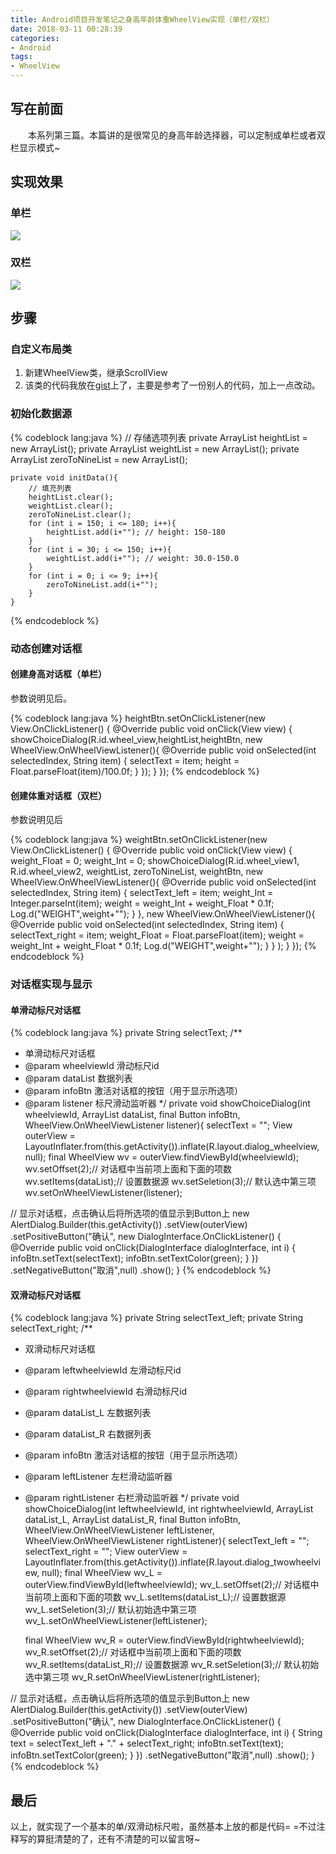 ```yaml
---
title: Android项目开发笔记之身高年龄体重WheelView实现（单栏/双栏）
date: 2018-03-11 00:28:39
categories:
- Android
tags:
- WheelView
---
```

## 写在前面
　　本系列第三篇。本篇讲的是很常见的身高年龄选择器，可以定制成单栏或者双栏显示模式~
<!--more-->
## 实现效果
### 单栏
![](http://okwl1c157.bkt.clouddn.com/Android-wheelview1.png)
### 双栏
![](http://okwl1c157.bkt.clouddn.com/android-wheelview2.png)

## 步骤
### 自定义布局类
1. 新建WheelView类，继承ScrollView
2. 该类的代码我放在[gist](https://gist.github.com/Lemon-XQ/f20325c84a58f3c8e66a4efb56e1ab72)上了，主要是参考了一份别人的代码，加上一点改动。

### 初始化数据源
{% codeblock lang:java %}
    // 存储选项列表
    private ArrayList<String> heightList = new ArrayList<String>();
    private ArrayList<String> weightList = new ArrayList<String>();
    private ArrayList<String> zeroToNineList = new ArrayList<String>();
    
	private void initData(){
        // 填充列表
        heightList.clear();
        weightList.clear();
        zeroToNineList.clear();
        for (int i = 150; i <= 180; i++){
            heightList.add(i+""); // height: 150-180
        }
        for (int i = 30; i <= 150; i++){
            weightList.add(i+""); // weight: 30.0-150.0
        }
        for (int i = 0; i <= 9; i++){
            zeroToNineList.add(i+"");
        }
    }
{% endcodeblock %}

### 动态创建对话框

#### 创建身高对话框（单栏）
参数说明见后。

{% codeblock lang:java %}
heightBtn.setOnClickListener(new View.OnClickListener() {
    @Override
    public void onClick(View view) {
        showChoiceDialog(R.id.wheel_view,heightList,heightBtn,
                new WheelView.OnWheelViewListener(){
                    @Override
                    public void onSelected(int selectedIndex, String item) {
                        selectText = item;
                        height = Float.parseFloat(item)/100.0f;
                    }
                });
    }
});
{% endcodeblock %}

#### 创建体重对话框（双栏）
参数说明见后

{% codeblock lang:java %}
weightBtn.setOnClickListener(new View.OnClickListener() {
    @Override
    public void onClick(View view) {
        weight_Float = 0;
        weight_Int = 0;
        showChoiceDialog(R.id.wheel_view1, R.id.wheel_view2,
                weightList, zeroToNineList, weightBtn,
                new WheelView.OnWheelViewListener(){
                    @Override
                    public void onSelected(int selectedIndex, String item) {
                        selectText_left = item;
                        weight_Int = Integer.parseInt(item);
                        weight = weight_Int + weight_Float * 0.1f;
                        Log.d("WEIGHT",weight+"");
                    }
                },
                new WheelView.OnWheelViewListener(){
                    @Override
                    public void onSelected(int selectedIndex, String item) {
                        selectText_right = item;
                        weight_Float = Float.parseFloat(item);
                        weight = weight_Int + weight_Float * 0.1f;
                        Log.d("WEIGHT",weight+"");
                    }
                }
        );
    }
});
{% endcodeblock %}

### 对话框实现与显示

#### 单滑动标尺对话框

{% codeblock lang:java %}
private String selectText;
/**
 * 单滑动标尺对话框
 * @param wheelviewId 滑动标尺id
 * @param dataList 数据列表
 * @param infoBtn 激活对话框的按钮（用于显示所选项）
 * @param listener 标尺滑动监听器
 */
private void showChoiceDialog(int wheelviewId, ArrayList<String> dataList,
                              final Button infoBtn, WheelView.OnWheelViewListener listener){
    selectText = "";
    View outerView = LayoutInflater.from(this.getActivity()).inflate(R.layout.dialog_wheelview, null);
    final WheelView wv = outerView.findViewById(wheelviewId);
    wv.setOffset(2);// 对话框中当前项上面和下面的项数
    wv.setItems(dataList);// 设置数据源
    wv.setSeletion(3);// 默认选中第三项
    wv.setOnWheelViewListener(listener);

// 显示对话框，点击确认后将所选项的值显示到Button上
    new AlertDialog.Builder(this.getActivity())
            .setView(outerView)
            .setPositiveButton("确认",
                    new DialogInterface.OnClickListener() {
                        @Override
                        public void onClick(DialogInterface dialogInterface, int i) {
                            infoBtn.setText(selectText);
                            infoBtn.setTextColor(green);
                        }
                    })
            .setNegativeButton("取消",null)
            .show();
}
{% endcodeblock %}

#### 双滑动标尺对话框

{% codeblock lang:java %}
private String selectText_left;
private String selectText_right;
/**
 * 双滑动标尺对话框
 * @param leftwheelviewId 左滑动标尺id
 * @param rightwheelviewId 右滑动标尺id
 * @param dataList_L 左数据列表
 * @param dataList_R 右数据列表
 * @param infoBtn 激活对话框的按钮（用于显示所选项）
 * @param leftListener 左栏滑动监听器
 * @param rightListener 右栏滑动监听器
 */
private void showChoiceDialog(int leftwheelviewId, int rightwheelviewId,
                              ArrayList<String> dataList_L, ArrayList<String> dataList_R,
                              final Button infoBtn,
                              WheelView.OnWheelViewListener leftListener,
                              WheelView.OnWheelViewListener rightListener){
    selectText_left = "";
    selectText_right = "";
    View outerView = LayoutInflater.from(this.getActivity()).inflate(R.layout.dialog_twowheelview, null);
    final WheelView wv_L = outerView.findViewById(leftwheelviewId);
    wv_L.setOffset(2);// 对话框中当前项上面和下面的项数
    wv_L.setItems(dataList_L);// 设置数据源
    wv_L.setSeletion(3);// 默认初始选中第三项
    wv_L.setOnWheelViewListener(leftListener);

    final WheelView wv_R = outerView.findViewById(rightwheelviewId);
    wv_R.setOffset(2);// 对话框中当前项上面和下面的项数
    wv_R.setItems(dataList_R);// 设置数据源
    wv_R.setSeletion(3);// 默认初始选中第三项
    wv_R.setOnWheelViewListener(rightListener);

// 显示对话框，点击确认后将所选项的值显示到Button上
    new AlertDialog.Builder(this.getActivity())
            .setView(outerView)
            .setPositiveButton("确认",
                    new DialogInterface.OnClickListener() {
                        @Override
                        public void onClick(DialogInterface dialogInterface, int i) {
                            String text = selectText_left + "." + selectText_right;
                            infoBtn.setText(text);
                            infoBtn.setTextColor(green);
                        }
                    })
            .setNegativeButton("取消",null)
            .show();
}
{% endcodeblock %}

## 最后

以上，就实现了一个基本的单/双滑动标尺啦，虽然基本上放的都是代码= =不过注释写的算挺清楚的了，还有不清楚的可以留言呀~












